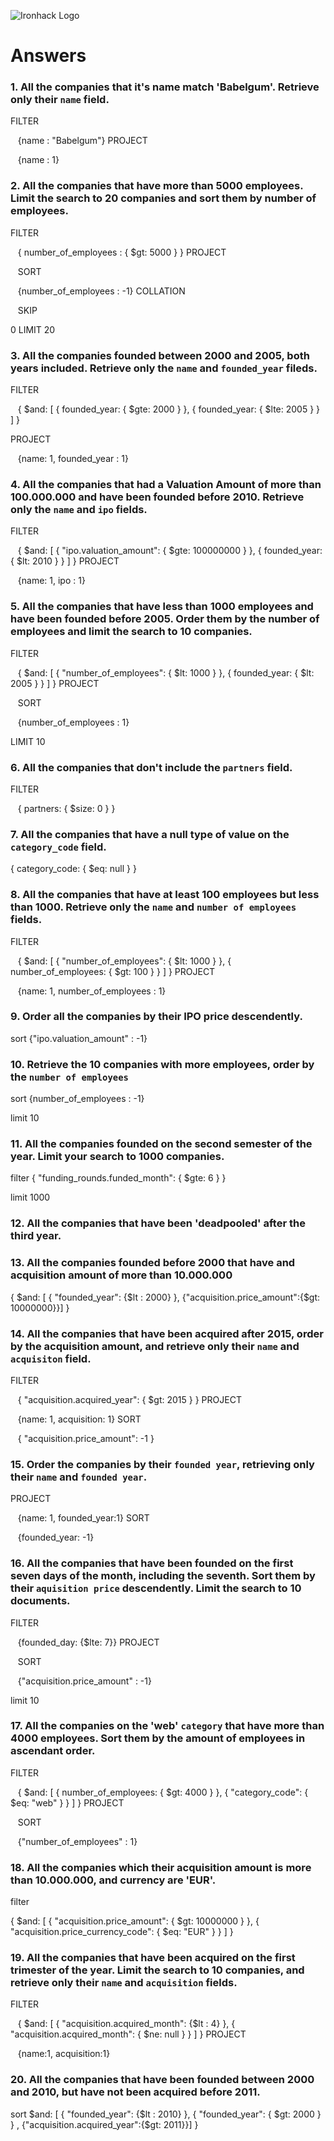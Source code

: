 ![Ironhack Logo](https://i.imgur.com/1QgrNNw.png)

# Answers

### 1. All the companies that it's name match 'Babelgum'. Retrieve only their `name` field.

FILTER

  
{name : "Babelgum"}
PROJECT

  
{name : 1}


### 2. All the companies that have more than 5000 employees. Limit the search to 20 companies and sort them by **number of employees**.

FILTER

  
{ number_of_employees : { $gt: 5000 } }
PROJECT

  
SORT

  
{number_of_employees : -1}
COLLATION

  
SKIP

0
LIMIT
20

### 3. All the companies founded between 2000 and 2005, both years included. Retrieve only the `name` and `founded_year` fileds.

FILTER

  
{ $and: [ { founded_year: { $gte: 2000 } }, { founded_year: { $lte: 2005 } } ] }

PROJECT

  
{name: 1, founded_year : 1}


### 4. All the companies that had a Valuation Amount of more than 100.000.000 and have been founded before 2010. Retrieve only the `name` and `ipo` fields.

FILTER

  
{ $and: [ { "ipo.valuation_amount": { $gte: 100000000 } }, { founded_year: { $lt: 2010 } } ] }
PROJECT

  
{name: 1, ipo : 1}


### 5. All the companies that have less than 1000 employees and have been founded before 2005. Order them by the number of employees and limit the search to 10 companies.

FILTER

  
{ $and: [ { "number_of_employees": { $lt: 1000 } }, { founded_year: { $lt: 2005 } } ] }
PROJECT

  
SORT

  
{number_of_employees : 1}

LIMIT 10

### 6. All the companies that don't include the `partners` field.

FILTER

  
{ partners: { $size: 0 } }

### 7. All the companies that have a null type of value on the `category_code` field.

{ category_code: { $eq: null } }

### 8. All the companies that have at least 100 employees but less than 1000. Retrieve only the `name` and `number of employees` fields.

FILTER

  
{ $and: [ { "number_of_employees": { $lt: 1000 } }, { number_of_employees: { $gt: 100 } } ] }
PROJECT

  
{name: 1, number_of_employees : 1}


### 9. Order all the companies by their IPO price descendently.

sort {"ipo.valuation_amount" : -1}

### 10. Retrieve the 10 companies with more employees, order by the `number of employees`

sort {number_of_employees : -1}

limit 10

### 11. All the companies founded on the second semester of the year. Limit your search to 1000 companies.

filter { "funding_rounds.funded_month": { $gte: 6 } }

limit 1000

### 12. All the companies that have been 'deadpooled' after the third year.

<!-- Your Code Goes Here -->

### 13. All the companies founded before 2000 that have and acquisition amount of more than 10.000.000

{ $and: [ { "founded_year": {$lt : 2000} }, {"acquisition.price_amount":{$gt: 10000000}}] }

### 14. All the companies that have been acquired after 2015, order by the acquisition amount, and retrieve only their `name` and `acquisiton` field.

FILTER

  
{ "acquisition.acquired_year": { $gt: 2015 } } 
PROJECT

  
{name: 1, acquisition: 1}
SORT

  
{ "acquisition.price_amount": -1 }


### 15. Order the companies by their `founded year`, retrieving only their `name` and `founded year`.

PROJECT

  
{name: 1, founded_year:1}
SORT

  
{founded_year: -1}


### 16. All the companies that have been founded on the first seven days of the month, including the seventh. Sort them by their `aquisition price` descendently. Limit the search to 10 documents.

FILTER

  
{founded_day: {$lte: 7}}
PROJECT

  
SORT

  
{"acquisition.price_amount" : -1}

limit 10

### 17. All the companies on the 'web' `category` that have more than 4000 employees. Sort them by the amount of employees in ascendant order.

FILTER

  
{ $and: [ { number_of_employees: { $gt: 4000 } }, { "category_code": { $eq: "web" } } ] }
PROJECT

  
SORT

  
{"number_of_employees" : 1}


### 18. All the companies which their acquisition amount is more than 10.000.000, and currency are 'EUR'.

filter 

{ $and: [ { "acquisition.price_amount": { $gt: 10000000 } }, { "acquisition.price_currency_code": { $eq: "EUR" } } ] }


### 19. All the companies that have been acquired on the first trimester of the year. Limit the search to 10 companies, and retrieve only their `name` and `acquisition` fields.

FILTER

  
{ $and: [ { "acquisition.acquired_month": {$lt : 4} }, { "acquisition.acquired_month": { $ne: null } } ] }
PROJECT

  
{name:1, acquisition:1}


### 20. All the companies that have been founded between 2000 and 2010, but have not been acquired before 2011.

sort $and: [ { "founded_year": {$lt : 2010} }, { "founded_year": { $gt: 2000 } } , {"acquisition.acquired_year":{$gt: 2011}}] }
